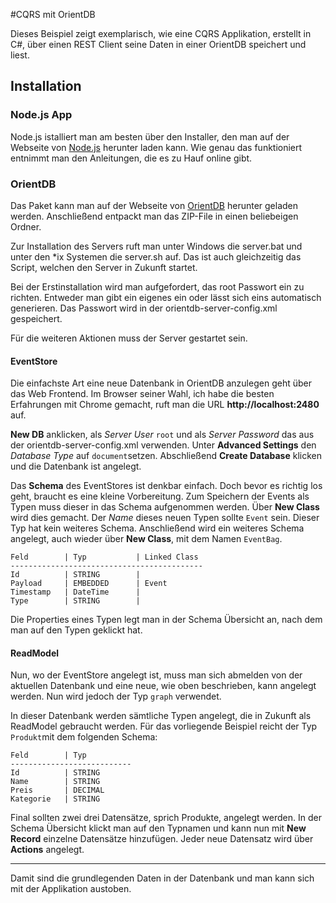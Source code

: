 #CQRS mit OrientDB

Dieses Beispiel zeigt exemplarisch, wie eine CQRS Applikation, erstellt in C#, über einen REST Client seine Daten in einer OrientDB speichert und liest.


## Installation
### Node.js App
Node.js istalliert man am besten über den Installer, den man auf der Webseite von [Node.js](https://nodejs.org/) herunter laden kann. Wie genau das funktioniert entnimmt man den Anleitungen, die es zu Hauf online gibt. 

### OrientDB

Das Paket kann man auf der Webseite von [OrientDB](http://orientdb.com/download/) herunter geladen werden. Anschließend entpackt man das ZIP-File in einen beliebeigen Ordner.

Zur Installation des Servers ruft man unter Windows die server.bat und unter den *ix Systemen die server.sh auf. Das ist auch gleichzeitig das Script, welchen den Server in Zukunft startet.

Bei der Erstinstallation wird man aufgefordert, das root Passwort ein zu richten. Entweder man gibt ein eigenes ein oder lässt sich eins automatisch generieren. Das Passwort wird in der orientdb-server-config.xml gespeichert. 

Für die weiteren Aktionen muss der Server gestartet sein.

#### EventStore
Die einfachste Art eine neue Datenbank in OrientDB anzulegen geht über das Web Frontend. Im Browser seiner Wahl, ich habe die besten Erfahrungen mit Chrome gemacht, ruft man die URL **http://localhost:2480** auf.

**New DB** anklicken, als *Server User* `root` und als *Server Password* das aus der orientdb-server-config.xml verwenden. Unter **Advanced Settings** den *Database Type* auf `document`setzen. Abschließend **Create Database** klicken und die Datenbank ist angelegt.

Das **Schema** des EventStores ist denkbar einfach. Doch bevor es richtig los geht,  braucht es eine kleine Vorbereitung. Zum Speichern der Events als Typen muss dieser in das Schema aufgenommen werden. Über **New Class** wird dies gemacht. Der *Name* dieses neuen Typen sollte `Event` sein. Dieser Typ hat kein weiteres Schema. 
Anschließend wird ein weiteres Schema angelegt, auch wieder über **New Class**, mit dem Namen `EventBag`.

	Feld		| Typ			| Linked Class
	-------------------------------------------
	Id 			| STRING		|
	Payload		| EMBEDDED		| Event
	Timestamp	| DateTime		|
	Type		| STRING		|

Die Properties eines Typen legt man in der Schema Übersicht an, nach dem man auf den Typen geklickt hat.

#### ReadModel
Nun, wo der EventStore angelegt ist, muss man sich abmelden von der aktuellen Datenbank und eine neue, wie oben beschrieben, kann angelegt werden. Nun wird jedoch der Typ `graph` verwendet.

In dieser Datenbank werden sämtliche Typen angelegt, die in Zukunft als ReadModel gebraucht werden. Für das vorliegende Beispiel reicht der Typ `Produkt`mit dem folgenden Schema:


	Feld		| Typ			
	---------------------------
	Id 			| STRING		
	Name		| STRING		
	Preis		| DECIMAL		
	Kategorie	| STRING		

Final sollten zwei drei Datensätze, sprich Produkte, angelegt werden. In der Schema Übersicht klickt man auf den Typnamen und kann nun mit **New Record** einzelne Datensätze hinzufügen. Jeder neue Datensatz wird über **Actions** angelegt.

---

Damit sind die grundlegenden Daten in der Datenbank und man kann sich mit der Applikation austoben.